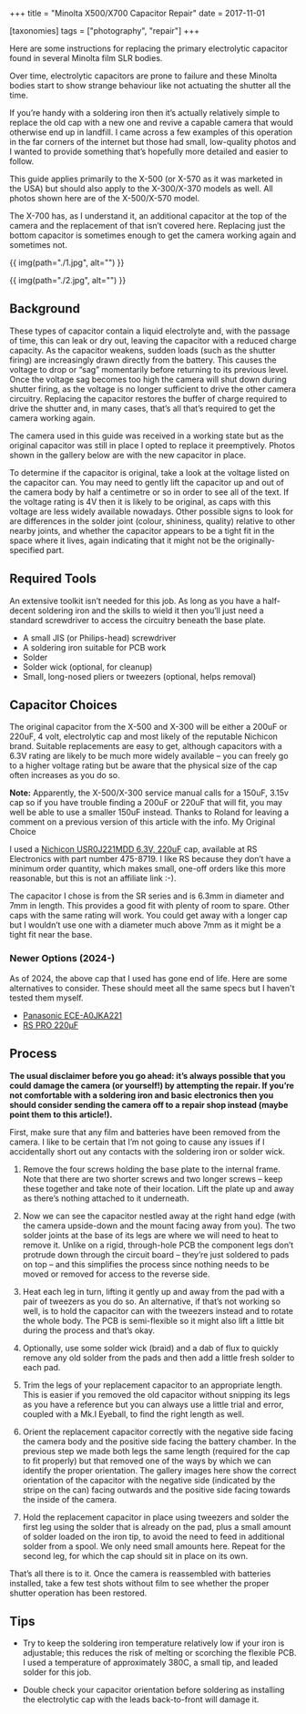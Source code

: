 +++
title = "Minolta X500/X700 Capacitor Repair"
date = 2017-11-01

[taxonomies]
tags = ["photography", "repair"]
+++

Here are some instructions for replacing the primary electrolytic capacitor found in several Minolta film SLR bodies.

<!-- more -->
Over time, electrolytic capacitors are prone to failure and these Minolta bodies start to show strange behaviour like not actuating the shutter all the time. 

If you’re handy with a soldering iron then it’s actually relatively simple to replace the old cap with a new one and revive a capable camera that would otherwise end up in landfill. I came across a few examples of this operation in the far corners of the internet but those had small, low-quality photos and I wanted to provide something that’s hopefully more detailed and easier to follow. 

This guide applies primarily to the X-500 (or X-570 as it was marketed in the USA) but should also apply to the X-300/X-370 models as well. All photos shown here are of the X-500/X-570 model. 

The X-700 has, as I understand it, an additional capacitor at the top of the camera and the replacement of that isn’t covered here. Replacing just the bottom capacitor is sometimes enough to get the camera working again and sometimes not. 

{{ img(path="./1.jpg", alt="") }}

{{ img(path="./2.jpg", alt="") }}

## Background

These types of capacitor contain a liquid electrolyte and, with the passage of time, this can leak or dry out, leaving the capacitor with a reduced charge capacity. As the capacitor weakens, sudden loads (such as the shutter firing) are increasingly drawn directly from the battery. This causes the voltage to drop or “sag” momentarily before returning to its previous level. Once the voltage sag becomes too high the camera will shut down during shutter firing, as the voltage is no longer sufficient to drive the other camera circuitry. Replacing the capacitor restores the buffer of charge required to drive the shutter and, in many cases, that’s all that’s required to get the camera working again. 

The camera used in this guide was received in a working state but as the original capacitor was still in place I opted to replace it preemptively. Photos shown in the gallery below are with the new capacitor in place. 

To determine if the capacitor is original, take a look at the voltage listed on the capacitor can. You may need to gently lift the capacitor up and out of the camera body by half a centimetre or so in order to see all of the text. If the voltage rating is 4V then it is likely to be original, as caps with this voltage are less widely available nowadays. Other possible signs to look for are differences in the solder joint (colour, shininess, quality) relative to other nearby joints, and whether the capacitor appears to be a tight fit in the space where it lives, again indicating that it might not be the originally-specified part.

## Required Tools

An extensive toolkit isn’t needed for this job. As long as you have a half-decent soldering iron and the skills to wield it then you’ll just need a standard screwdriver to access the circuitry beneath the base plate. 

- A small JIS (or Philips-head) screwdriver
- A soldering iron suitable for PCB work
- Solder
- Solder wick (optional, for cleanup)
- Small, long-nosed pliers or tweezers (optional, helps removal)

## Capacitor Choices

The original capacitor from the X-500 and X-300 will be either a 200uF or 220uF, 4 volt, electrolytic cap and most likely of the reputable Nichicon brand. Suitable replacements are easy to get, although capacitors with a 6.3V rating are likely to be much more widely available – you can freely go to a higher voltage rating but be aware that the physical size of the cap often increases as you do so. 

**Note:** Apparently, the X-500/X-300 service manual calls for a 150uF, 3.15v cap so if you have trouble finding a 200uF or 220uF that will fit, you may well be able to use a smaller 150uF instead. Thanks to Roland for leaving a comment on a previous version of this article with the info. 
My Original Choice

I used a [Nichicon USR0J221MDD 6.3V, 220uF](https://uk.rs-online.com/web/p/aluminium-capacitors/4758719) cap, available at RS Electronics with part number 475-8719. I like RS because they don’t have a minimum order quantity, which makes small, one-off orders like this more reasonable, but this is not an affiliate link :-). 

The capacitor I chose is from the SR series and is 6.3mm in diameter and 7mm in length. This provides a good fit with plenty of room to spare. Other caps with the same rating will work. You could get away with a longer cap but I wouldn’t use one with a diameter much above 7mm as it might be a tight fit near the base. 

### Newer Options (2024-)

As of 2024, the above cap that I used has gone end of life. Here are some alternatives to consider. These should meet all the same specs but I haven't tested them myself.

- [Panasonic ECE-A0JKA221](https://mou.sr/3Towbej)
- [RS PRO 220μF](https://uk.rs-online.com/web/p/aluminium-capacitors/7060589)

## Process
**The usual disclaimer before you go ahead: it’s always possible that you could damage the camera (or yourself!) by attempting the repair. If you’re not comfortable with a soldering iron and basic electronics then you should consider sending the camera off to a repair shop instead (maybe point them to this article!).**

First, make sure that any film and batteries have been removed from the camera. I like to be certain that I’m not going to cause any issues if I accidentally short out any contacts with the soldering iron or solder wick.

1. Remove the four screws holding the base plate to the internal frame. Note that there are two shorter screws and two longer screws – keep these together and take note of their location. Lift the plate up and away as there’s nothing attached to it underneath.

2. Now we can see the capacitor nestled away at the right hand edge (with the camera upside-down and the mount facing away from you). The two solder joints at the base of its legs are where we will need to heat to remove it. Unlike on a rigid, through-hole PCB the component legs don’t protrude down through the circuit board – they’re just soldered to pads on top – and this simplifies the process since nothing needs to be moved or removed for access to the reverse side.

3. Heat each leg in turn, lifting it gently up and away from the pad with a pair of tweezers as you do so. An alternative, if that’s not working so well, is to hold the capacitor can with the tweezers instead and to rotate the whole body. The PCB is semi-flexible so it might also lift a little bit during the process and that’s okay.

4. Optionally, use some solder wick (braid) and a dab of flux to quickly remove any old solder from the pads and then add a little fresh solder to each pad.

5. Trim the legs of your replacement capacitor to an appropriate length. This is easier if you removed the old capacitor without snipping its legs as you have a reference but you can always use a little trial and error, coupled with a Mk.I Eyeball, to find the right length as well.

6. Orient the replacement capacitor correctly with the negative side facing the camera body and the positive side facing the battery chamber. In the previous step we made both legs the same length (required for the cap to fit properly) but that removed one of the ways by which we can identify the proper orientation. The gallery images here show the correct orientation of the capacitor with the negative side (indicated by the stripe on the can) facing outwards and the positive side facing towards the inside of the camera.

7. Hold the replacement capacitor in place using tweezers and solder the first leg using the solder that is already on the pad, plus a small amount of solder loaded on the iron tip, to avoid the need to feed in additional solder from a spool. We only need small amounts here. Repeat for the second leg, for which the cap should sit in place on its own.

That’s all there is to it. Once the camera is reassembled with batteries installed, take a few test shots without film to see whether the proper shutter operation has been restored. 

## Tips

- Try to keep the soldering iron temperature relatively low if your iron is adjustable; this reduces the risk of melting or scorching the flexible PCB. I used a temperature of approximately 380C, a small tip, and leaded solder for this job.

- Double check your capacitor orientation before soldering as installing the electrolytic cap with the leads back-to-front will damage it.